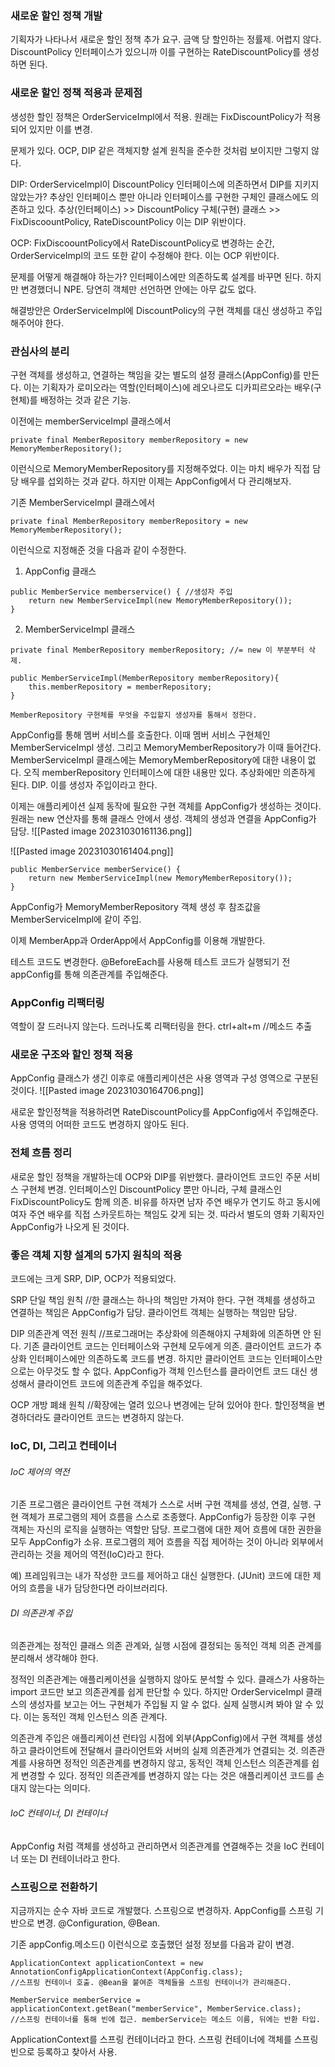 
### 새로운 할인 정책 개발
기획자가 나타나서 새로운 할인 정책 추가 요구. 금액 당 할인하는 정률제. 어렵지 않다. DiscountPolicy 인터페이스가 있으니까 이를 구현하는 RateDiscountPolicy를 생성하면 된다.

### 새로운 할인 정책 적용과 문제점
생성한 할인 정책은 OrderServiceImpl에서 적용. 
원래는 FixDiscountPolicy가 적용되어 있지만 이를 변경. 

문제가 있다.
OCP, DIP 같은 객체지향 설계 원칙을 준수한 것처럼 보이지만 그렇지 않다. 

DIP: OrderServiceImpl이 DiscountPolicy 인터페이스에 의존하면서 DIP를 지키지 않았는가?
추상인 인터페이스 뿐만 아니라 인터페이스를 구현한 구체인 클래스에도 의존하고 있다.
추상(인터페이스) >> DiscountPolicy
구체(구현) 클래스 >> FixDiscoountPolicy, RateDiscountPolicy
이는 DIP 위반이다.

OCP: FixDiscoountPolicy에서 RateDiscountPolicy로 변경하는 순간,
OrderServiceImpl의 코드 또한 같이 수정해야 한다. 
이는 OCP 위반이다.

문제를 어떻게 해결해야 하는가?
인터페이스에만 의존하도록 설계를 바꾸면 된다. 
하지만 변경했더니 NPE.
당연히 객체만 선언하면 안에는 아무 값도 없다. 

해결방안은 OrderServiceImpl에 DiscountPolicy의 구현 객체를 대신 생성하고 주입해주어야 한다. 

### 관심사의 분리
구현 객체를 생성하고, 연결하는 책임을 갖는 별도의 설정 클래스(AppConfig)를 만든다.
이는 기획자가 로미오라는 역할(인터페이스)에 레오나르도 디카피르오라는 배우(구현체)를 배정하는 것과 같은 기능.

이전에는 memberServiceImpl 클래스에서
```
private final MemberRepository memberRepository = new MemoryMemberRepository();
```
이런식으로 MemoryMemberRepository를 지정해주었다.
이는 마치 배우가 직접 담당 배우를 섭외하는 것과 같다.
하지만 이제는 AppConfig에서 다 관리해보자.

기존 MemberServiceImpl 클래스에서 
```
private final MemberRepository memberRepository = new MemoryMemberRepository();
```
이런식으로 지정해준 것을 다음과 같이 수정한다.

1) AppConfig 클래스
```
public MemberService memberservice() { //생성자 주입
	return new MemberServiceImpl(new MemoryMemberRepository());
}
```
2) MemberServiceImpl 클래스
```
private final MemberRepository memberRepository; //= new 이 부분부터 삭제.

public MemberServiceImpl(MemberRepository memberRepository){ 
	this.memberRepository = memberRepository;
}

MemberRepository 구현체를 무엇을 주입할지 생성자를 통해서 정한다.
```
AppConfig를 통해 멤버 서비스를 호출한다. 이때 멤버 서비스 구현체인 MemberServiceImpl 생성. 그리고 MemoryMemberRepository가 이때 들어간다.
MemberServiceImpl 클래스에는 MemoryMemberRepository에 대한 내용이 없다. 오직 memberRepository 인터페이스에 대한 내용만 있다. 추상화에만 의존하게 된다. DIP.
이를 생성자 주입이라고 한다.

이제는 애플리케이션 실제 동작에 필요한 구현 객체를 AppConfig가 생성하는 것이다. 원래는 new 연산자를 통해 클래스 안에서 생성. 객체의 생성과 연결을 AppConfig가 담당. 
![[Pasted image 20231030161136.png]]

![[Pasted image 20231030161404.png]]
```
public MemberService memberService() {  
    return new MemberServiceImpl(new MemoryMemberRepository());  
}
```
AppConfig가 MemoryMemberRepository 객체 생성 후 참조값을 MemberServiceImpl에 같이 주입.

이제 MemberApp과 OrderApp에서 AppConfig를 이용해 개발한다. 

테스트 코드도 변경한다. @BeforeEach를 사용해 테스트 코드가 실행되기 전 appConfig를 통해 의존관계를 주입해준다.  

### AppConfig 리팩터링
역할이 잘 드러나지 않는다.
드러나도록 리팩터링을 한다. 
ctrl+alt+m //메소드 추출

### 새로운 구조와 할인 정책 적용
AppConfig 클래스가 생긴 이후로 애플리케이션은 사용 영역과 구성 영역으로 구분된 것이다. 
![[Pasted image 20231030164706.png]]

새로운 할인정책을 적용하려면 RateDiscountPolicy를 AppConfig에서 주입해준다.
사용 영역의 어떠한 코드도 변경하지 않아도 된다. 

### 전체 흐름 정리
새로운 할인 정책을 개발하는데 OCP와 DIP를 위반했다.
클라이언트 코드인 주문 서비스 구현체 변경.
인터페이스인 DiscountPolicy 뿐만 아니라, 구체 클래스인 FixDiscountPolicy도 함께 의존.
비유를 하자면 남자 주연 배우가 연기도 하고 동시에 여자 주연 배우를 직접 스카웃트하는 책임도 갖게 되는 것. 
따라서 별도의 영화 기획자인 AppConfig가 나오게 된 것이다. 

### 좋은 객체 지향 설계의 5가지 원칙의 적용
코드에는 크게 SRP, DIP, OCP가 적용되었다.

SRP 단일 책임 원칙 //한 클래스는 하나의 책임만 가져야 한다.
구현 객체를 생성하고 연결하는 책임은 AppConfig가 담당.
클라이언트 객체는 실행하는 책임만 담당.

DIP 의존관계 역전 원칙 //프로그래머는 추상화에 의존해야지 구체화에 의존하면 안 된다.
기존 클라이언트 코드는 인터페이스와 구현체 모두에게 의존.
클라이언트 코드가 추상화 인터페이스에만 의존하도록 코드를 변경.
하지만 클라이언트 코드는 인터페이스만으로는 아무것도 할 수 없다.
AppConfig가 객체 인스턴스를 클라이언트 코드 대신 생성해서 클라이언트 코드에 의존관계 주입을 해주었다.

OCP 개방 폐쇄 원칙 //확장에는 열려 있으나 변경에는 닫혀 있어야 한다.
할인정책을 변경하더라도 클라이언트 코드는 변경하지 않는다.

### IoC, DI, 그리고 컨테이너 
###### IoC 제어의 역전
기존 프로그램은 클라이언트 구현 객체가 스스로 서버 구현 객체를 생성, 연결, 실행.
구현 객체가 프로그램의 제어 흐름을 스스로 조종했다. 
AppConfig가 등장한 이후 구현 객체는 자신의 로직을 실행하는 역할만 담당. 
프로그램에 대한 제어 흐름에 대한 권한을 모두 AppConfig가 소유.
프로그램의 제어 흐름을 직접 제어하는 것이 아니라 외부에서 관리하는 것을 제어의 역전(IoC)라고 한다.

예)
프레임워크는 내가 작성한 코드를 제어하고 대신 실행한다. (JUnit)
코드에 대한 제어의 흐름을 내가 담당한다면 라이브러리다. 

###### DI 의존관계 주입
의존관계는 정적인 클래스 의존 관계와, 실행 시점에 결정되는 동적인 객체 의존 관계를 분리해서 생각해야 한다.

정적인 의존관계는 애플리케이션을 실행하지 않아도 분석할 수 있다.
클래스가 사용하는 import 코드만 보고 의존관계를 쉽게 판단할 수 있다. 
하지만 OrderServiceImpl 클래스의 생성자를 보고는 어느 구현체가 주입될 지 알 수 없다.
실제 실행시켜 봐야 알 수 있다. 이는 동적인 객체 인스턴스 의존 관계다. 

의존관계 주입은 애플리케이션 런타임 시점에 외부(AppConfig)에서 구현 객체를 생성하고 클라이언트에 전달해서 클라이언트와 서버의 실제 의존관계가 연결되는 것.
의존관계를 사용하면 정적인 의존관계를 변경하지 않고, 동적인 객체 인스턴스 의존관계를 쉽게 변경할 수 있다. 정적인 의존관계를 변경하지 않는 다는 것은 애플리케이션 코드를 손대지 않는다는 의미다. 

###### IoC 컨테이너, DI 컨테이너
AppConfig 처럼 객체를 생성하고 관리하면서 의존관계를 연결해주는 것을 IoC 컨테이너 또는 DI 컨테이너라고 한다. 

### 스프링으로 전환하기
지금까지는 순수 자바 코드로 개발했다.
스프링으로 변경하자.
AppConfig를 스프링 기반으로 변경. 
@Configuration, @Bean.

기존 appConfig.메소드() 이런식으로 호출했던 설정 정보를 다음과 같이 변경.
```
ApplicationContext applicationContext = new AnnotationConfigApplicationContext(AppConfig.class);
//스프링 컨테이너 호출. @Bean을 붙여준 객체들을 스프링 컨테이너가 관리해준다. 

MemberService memberService = applicationContext.getBean("memberService", MemberService.class);
//스프링 컨테이너를 통해 빈에 접근. memberService는 메소드 이름, 뒤에는 반환 타입. 

```
ApplicationContext를 스프링 컨테이너라고 한다.
스프링 컨테이너에 객체를 스프링 빈으로 등록하고 찾아서 사용.


